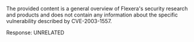 The provided content is a general overview of Flexera's security research and products and does not contain any information about the specific vulnerability described by CVE-2003-1557.

Response: UNRELATED